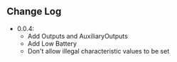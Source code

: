 ## Change Log
* 0.0.4: 
    * Add Outputs and AuxiliaryOutputs
    * Add Low Battery
    * Don't allow illegal characteristic values to be set